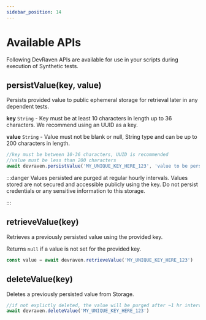 ```yaml
---
sidebar_position: 14
---
```


# Available APIs

Following DevRaven APIs are available for use in your scripts during execution of Synthetic tests.


## persistValue(key, value)

Persists provided value to public ephemeral storage for retrieval later in any dependent tests.

**key** `String` - Key must be at least 10 characters in length up to 36 characters. We recommend using an UUID as a key.

**value** `String` - Value must not be blank or null, String type and can be up to 200 characters in length.


```js
//key must be between 10-36 characters, UUID is recommended
//value must be less than 200 characters
await devraven.persistValue('MY_UNIQUE_KEY_HERE_123', 'value to be persisted');

```

:::danger
Values persisted are purged at regular hourly intervals. Values stored are not secured and accessible publicly using the key. Do not persist credentials or any sensitive information to this storage.

:::

## retrieveValue(key)

Retrieves a previously persisted value using the provided key.

Returns `null` if a value is not set for the provided key.

```js
const value = await devraven.retrieveValue('MY_UNIQUE_KEY_HERE_123')

```

## deleteValue(key)

Deletes a previously persisted value from Storage.

```js
//if not explictly deleted, the value will be purged after ~1 hr interval
await devraven.deleteValue('MY_UNIQUE_KEY_HERE_123')

```